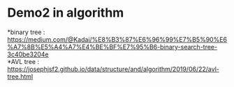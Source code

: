 # Demo2 in algorithm
*binary tree : 
https://medium.com/@Kadai/%E8%B3%87%E6%96%99%E7%B5%90%E6%A7%8B%E5%A4%A7%E4%BE%BF%E7%95%B6-binary-search-tree-3c40be3204e  
*AVL tree : 
https://josephjsf2.github.io/data/structure/and/algorithm/2019/06/22/avl-tree.html 

